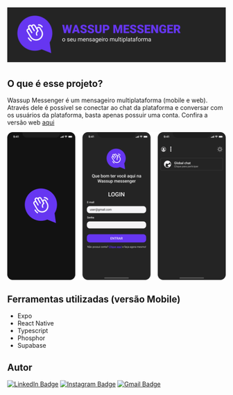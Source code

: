 <h1 align="center">
  <img src="./assets/images/readme-banner.png" />
</h1>

<h2> O que é esse projeto? </h2>

<p> 
  Wassup Messenger é um mensageiro multiplataforma (mobile e web). Através dele
  é possível se conectar ao chat da plataforma e conversar com os usuários da
  plataforma, basta apenas possuir uma conta. Confira a versão web <a href="https://github.com/Th-Fernandes/Wassup-messenger">aqui</a>
</p>

<p align="center">
  <img src="./assets/images/readme-demonstration.png" />
</p>

<div>
  <h2>Ferramentas utilizadas (versão Mobile)</h2>
  <ul>
    <li>Expo</li>
    <li>React Native</li>
    <li>Typescript</li>
    <li>Phosphor</li>
    <li>Supabase</li>
  </ul>
</div>

## Autor


[![LinkedIn Badge](https://img.shields.io/badge/-@thiagofernandes.dev-FF084A?style=flat-square&labelColor=FF084A&logo=instagram&logoColor=white&link=https://www.linkedin.com/in/thiago-fernandes-front/)](https://www.linkedin.com/in/thiago-fernandes-front/)
[![Instagram Badge](https://img.shields.io/badge/-@thiagofernandes.dev-FF084A?style=flat-square&labelColor=FF084A&logo=instagram&logoColor=white&link=https://www.instagram.com/thiagofernades.dev/)](https://www.instagram.com/thiagofernades.dev/)
[![Gmail Badge](https://img.shields.io/badge/-thiagojfcarvalho@gmail.com-FF084A?style=flat-square&labelColor=FF084A&logo=gmail&logoColor=white&link=https://www.instagram.com/thiagofernades.dev/)](https://www.instagram.com/thiagofernades.dev/)

